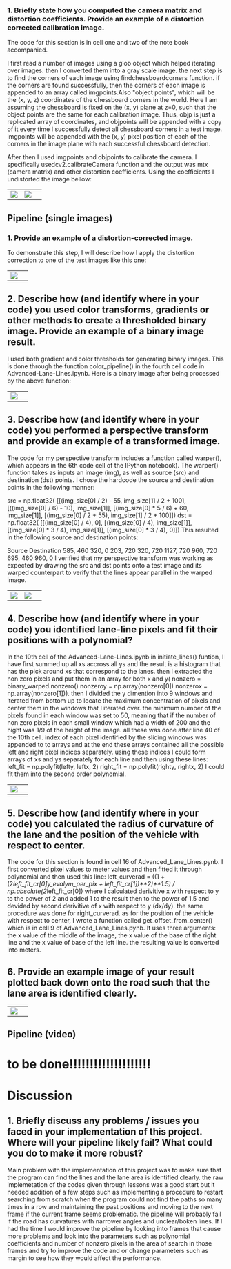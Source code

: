 
### 1. Briefly state how you computed the camera matrix and distortion coefficients. Provide an example of a distortion corrected calibration image.

The code for this section is in cell one and two of the note book accompanied.

I first read a number of images using a glob object which helped iterating over images. then I converted them into a gray scale image. the next step is to find the corners of each image using findchessboardcorners function. if the corners are found successfully, then the corners of each image is appended to an array called imgpoints.Also "object points", which will be the (x, y, z) coordinates of the chessboard corners in the world. Here I am assuming the chessboard is fixed on the (x, y) plane at z=0, such that the object points are the same for each calibration image. Thus, objp is just a replicated array of coordinates, and objpoints will be appended with a copy of it every time I successfully detect all chessboard corners in a test image. imgpoints will be appended with the (x, y) pixel position of each of the corners in the image plane with each successful chessboard detection.

After then I used imgpoints and objpoints to calibrate the camera. I specifically usedcv2.calibrateCamera function and the output was mtx (camera matrix) and other distortion coefficients. Using the coefficients I undistorted the image bellow: 

<table><tr><td><img src="CarND-Advanced-Lane-Lines-master/camera_cal/calibration1.jpg"></td><td><img src="CarND-Advanced-Lane-Lines-master/camera_cal/undist_calibration1.jpg"></td><td></table>

## Pipeline (single images)

### 1. Provide an example of a distortion-corrected image.

To demonstrate this step, I will describe how I apply the distortion correction to one of the test images like this one: 

<table><tr><td><img src="CarND-Advanced-Lane-Lines-master/test_images/undistorted_test5.jpg"></td><td></table>

## 2. Describe how (and identify where in your code) you used color transforms, gradients or other methods to create a thresholded binary image. Provide an example of a binary image result.

I used both gradient and color thresholds for generating binary images. This is done through the function color_pipeline() in the fourth cell code in Advanced-Lane-Lines.ipynb. Here is a binary image after being processed by the above function:

<table><tr><td><img src="CarND-Advanced-Lane-Lines-master/test_images/binary_test5.png"></td><td></table>

## 3. Describe how (and identify where in your code) you performed a perspective transform and provide an example of a transformed image.

The code for my perspective transform includes a function called warper(), which appears in the 6th code cell of the IPython notebook). The warper() function takes as inputs an image (img), as well as source (src) and destination (dst) points. I chose the hardcode the source and destination points in the following manner:

src = np.float32(
    [[(img_size[0] / 2) - 55, img_size[1] / 2 + 100],
    [((img_size[0] / 6) - 10), img_size[1]],
    [(img_size[0] * 5 / 6) + 60, img_size[1]],
    [(img_size[0] / 2 + 55), img_size[1] / 2 + 100]])
dst = np.float32(
    [[(img_size[0] / 4), 0],
    [(img_size[0] / 4), img_size[1]],
    [(img_size[0] * 3 / 4), img_size[1]],
    [(img_size[0] * 3 / 4), 0]])
This resulted in the following source and destination points:

Source	Destination
585, 460	320, 0
203, 720	320, 720
1127, 720	960, 720
695, 460	960, 0
I verified that my perspective transform was working as expected by drawing the src and dst points onto a test image and its warped counterpart to verify that the lines appear parallel in the warped image.

<table><tr><td><img src="CarND-Advanced-Lane-Lines-master/output_images/lined_image_straight_lines1.jpg"></td><td><img src="CarND-Advanced-Lane-Lines-master/output_images/warped_straight_lines1.jpg"></td><td></table>

## 4. Describe how (and identify where in your code) you identified lane-line pixels and fit their positions with a polynomial?

In the 10th cell of the Advanced-Lane-Lines.ipynb in initiate_lines() funtion, I have first summed up all xs accross all ys and the result is a histogram that has the pick around xs that correspond to the lanes. then I extracted the non zero pixels and put them in an array for both x and y(    nonzero = binary_warped.nonzero() nonzeroy = np.array(nonzero[0]) nonzerox = np.array(nonzero[1])). then I divided the y dimention into 9 windows and iterated from bottom up to locate the maximum concentration of pixels and center them in the windows that I iterated over. the minimum number of the pixels found in each window was set to 50, meaning that if the number of non zero pixels in each small window which had a width of 200 and the hight was 1/9 of the height of the image. all these was done after line 40 of the 10th cell. index of each pixel identified by the sliding windows was appended to to arrays and at the end these arrays contained all the possible left and right pixel indices separately. using these indices I could form arrays of xs and ys separately for each line and then using these lines:     left_fit = np.polyfit(lefty, leftx, 2)
right_fit = np.polyfit(righty, rightx, 2)
I could fit them into the second order polynomial.


 <table><tr><td><img src="CarND-Advanced-Lane-Lines-master/output_images/polynomial_fitted.jpg"></td><td></table>

## 5. Describe how (and identify where in your code) you calculated the radius of curvature of the lane and the position of the vehicle with respect to center.

The code for this section is found in cell 16 of Advanced_Lane_Lines.pynb. I first converted pixel values to meter values and then fitted it through polynomial and then used this line:
left_curverad = ((1 + (2*left_fit_cr[0]*y_eval*ym_per_pix + left_fit_cr[1])**2)**1.5) / np.absolute(2*left_fit_cr[0])
where I calculated derivitive x with respect to y to the power of 2 and added 1 to the result then to the power of 1.5 and devided by second derivitive of x with respect to y (dx/dy). the same procedure was done for right_curverad.
as for the position of the vehicle with respect to center, I wrote a function called get_offset_from_center() which is in cell 9 of Advanced_Lane_Lines.pynb. It uses three arguments: the x value of the middle of the image, the x value of the base of the right line and the x value of base of the left line. the resulting value is converted into meters. 

## 6. Provide an example image of your result plotted back down onto the road such that the lane area is identified clearly.

<table><tr><td><img src="CarND-Advanced-Lane-Lines-master/output_images/laned_image.jpg"></td><td></table>

## Pipeline (video)

# to be done!!!!!!!!!!!!!!!!!!!!

# Discussion

## 1. Briefly discuss any problems / issues you faced in your implementation of this project. Where will your pipeline likely fail? What could you do to make it more robust?

Main problem with the implementation of this project was to make sure that the program can find the lines and the lane area is identified clearly. the raw implemetation of the codes given through lessons was a good start but it needed addition of a few steps such as implementing a procedure to restart searching from scratch when the program could not find the paths so many times in a row and maintaining the past positions and moving to the next frame if the current frame seems problematic. the pipeline will probably fail if the road has curvatures with narrower angles and unclear/boken lines. If I had the time I would improve the pipeline by looking into frames that cause more problems and look into the parameters such as polynomial coefficients and number of nonzero pixels in the area of search in those frames and try to improve the code and or change parameters such as margin to see how they would affect the performance. 
